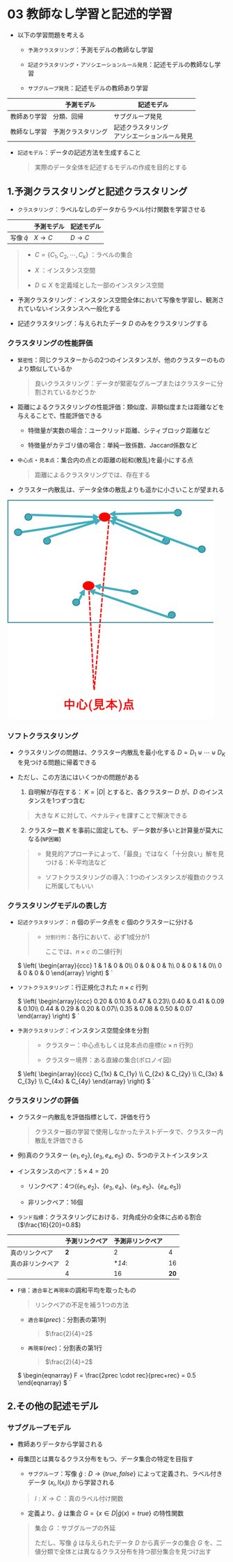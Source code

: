 03 教師なし学習と記述的学習
=======================

* 以下の学習問題を考える

  * `予測クラスタリング`：予測モデルの教師なし学習

  * `記述クラスタリング`・`アソシエーションルール発見`：記述モデルの教師なし学習

  * `サブグループ発見`：記述モデルの教師あり学習

|              | 予測モデル         | 記述モデル                                       |
| ------------ | ------------------ | ------------------------------------------------ |
| 教師あり学習 | 分類、回帰         | サブグループ発見                                 |
| 教師なし学習 | 予測クラスタリング | 記述クラスタリング<br>アソシエーションルール発見 |

* `記述モデル`：データの記述方法を生成すること

  > 実際のデータ全体を記述するモデルの作成を目的とする



## 1.予測クラスタリングと記述クラスタリング

* `クラスタリング`：ラベルなしのデータからラベル付け関数を学習させる

|                  | 予測モデル          | 記述モデル          |
| ---------------- | ------------------- | ------------------- |
| 写像 $`\hat{q}`$ | $`X \rightarrow C`$ | $`D \rightarrow C`$ |


> * $`C=\{ C_1, C_2, \cdots, C_k\}`$ ：ラベルの集合
>
> * $`X`$ ：インスタンス空間
>
> * $`D \subseteq X`$ を定義域とした一部のインスタンス空間

* 予測クラスタリング：インスタンス空間全体において写像を学習し、観測されていないインスタンスへ一般化する

* 記述クラスタリング：与えられたデータ $`D`$ のみをクラスタリングする



### クラスタリングの性能評価

* `緊密性`：同じクラスターからの2つのインスタンスが、他のクラスターのものより類似しているか

  > 良いクラスタリング：データが緊密なグループまたはクラスターに分割されているかどうか

* 距離によるクラスタリングの性能評価：類似度、非類似度または距離などを与えることで、性能評価できる

  * 特徴量が実数の場合：ユークリッド距離、シティブロック距離など

  * 特徴量がカテゴリ値の場合：単純一致係数、Jaccard係数など

* `中心点`・`見本点`：集合内の点との距離の総和(散乱)を最小にする点

  > 距離によるクラスタリングでは、存在する

* クラスター内散乱は、データ全体の散乱よりも遥かに小さいことが望まれる

![見本点.png](./images/03_教師なし学習と記述的学習/見本点.png)



### ソフトクラスタリング

* クラスタリングの問題は、クラスター内散乱を最小化する $`D=D_1 \uplus \cdots \uplus D_K`$ を見つける問題に帰着できる

* ただし、この方法にはいくつかの問題がある

  1. 自明解が存在する： $`K= \vert D \vert`$ とすると、各クラスター $`D`$ が、$`D`$ のインスタンスを1つずつ含む

    > 大きな $`K`$ に対して、ペナルティを課すことで解決できる

  2. クラスター数 $`K`$ を事前に固定しても、データ数が多いと計算量が莫大になる(`NP困難`)

    > * 発見的アプローチによって、「最良」ではなく「十分良い」解を見つける：K-平均法など
    >
    > * ソフトクラスタリングの導入：1つのインスタンスが複数のクラスに所属してもいい



### クラスタリングモデルの表し方

* `記述クラスタリング`： $`n`$ 個のデータ点を $`c`$ 個のクラスターに分ける

  > * `分割行列`：各行において、必ず1成分が1
  >
  >   ここでは、$`n \times c`$ の二値行列

  $`
  \left(
    \begin{array}{ccc}
      1 & 1 & 0 & 0\\
      0 & 0 & 0 & 1\\
      0 & 0 & 1 & 0\\
      0 & 0 & 0 & 0
    \end{array}
  \right)
  `$
`

* `ソフトクラスタリング`：行正規化された $`n \times c`$ 行列

  $`
  \left(
    \begin{array}{ccc}
      0.20 & 0.10 & 0.47 & 0.23\\
      0.40 & 0.41 & 0.09 & 0.10\\
      0.44 & 0.29 & 0.20 & 0.07\\
      0.35 & 0.08 & 0.50 & 0.07
    \end{array}
  \right)
  `$
`

* `予測クラスタリング`：インスタンス空間全体を分割

  > * クラスター：中心点もしくは見本点の座標($`c \times n`$ 行列)
  >
  > * クラスター境界：ある直線の集合(ボロノイ図)

  $`
  \left(
    \begin{array}{ccc}
      C_{1x} & C_{1y} \\
      C_{2x} & C_{2y} \\
      C_{3x} & C_{3y} \\
      C_{4x} & C_{4y}
    \end{array}
  \right)
  `$
`



### クラスタリングの評価

* クラスター内散乱を評価指標として、評価を行う

  > クラスター器の学習で使用しなかったテストデータで、クラスター内散乱を評価できる

* 例)真のクラスター $`\{ e_1, e_2\}, \{ e_3, e_4, e_5\}`$ の、5つのテストインスタンス

* インスタンスのペア：$`5 \times 4 = 20`$

  * リンクペア：4つ($`\{e_1, e_2\}`$、$`\{e_3, e_4\}`$、$`\{e_3, e_5\}`$、$`\{e_4, e_5\}`$)

  * 非リンクペア：16個

* `ランド指標`：クラスタリングにおける、対角成分の全体に占める割合 ($`\frac{16}{20}=0.8`$)

|                  | 予測リンクペア | 予測非リンクペア |        |
| ---------------- | -------------- | ---------------- | ------ |
| 真のリンクペア   | **2**          | 2                | 4      |
| 真の非リンクペア | 2              | **14*:           | 16     |
|                  | 4              | 16               | **20** |

* `F値`：`適合率`と`再現率`の調和平均を取ったもの

  > リンクペアの不足を補う1つの方法

  * `適合率`($`prec`$)：分割表の第1列

    > $`\frac{2}{4}=2`$

  * `再現率`($`rec`$)：分割表の第1行

    > $`\frac{2}{4}=2`$

  $`
  \begin{eqnarray}
  F = \frac{2prec \cdot rec}{prec+rec} = 0.5
  \end{eqnarray}
  `$
`



## 2.その他の記述モデル

### サブグループモデル

* 教師ありデータから学習される

* 母集団とは異なるクラス分布をもつ、データ集合の特定を目指す

  * `サブグループ`：写像 $`\hat{g}:D \rightarrow \{ true, false \}`$ によって定義され、ラベル付きデータ $`(x_i, l(x_i))`$ から学習される

  > $`l:X \rightarrow C`$ ：真のラベル付け関数

  * 定義より、$`\hat{g}`$ は集合 $`G=\{ x \in D \vert \hat{g}(x) = true \}`$ の特性関数

  > 集合 $`G`$ ：サブグループの外延
  >
  > ただし、写像 $`\hat{g}`$ は与えられたデータ $`D`$ から真データの集合 $`G`$ を、二値分類で全体とは異なるクラス分布を持つ部分集合を見つけ出す
